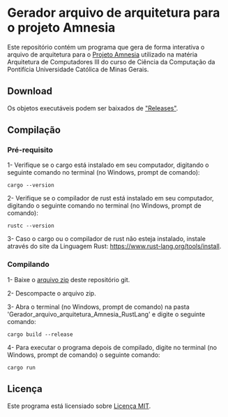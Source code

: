 # Gerador arquivo de arquitetura para o projeto Amnesia

Este repositório contém um programa que gera de forma interativa o arquivo de arquitetura para o [Projeto Amnesia](http://amnesia.lasdpc.icmc.usp.br) utilizado na matéria Arquitetura de Computadores III do curso de Ciência da Computação da Pontifícia Universidade Católica de Minas Gerais.

## Download

Os objetos executáveis podem ser baixados de ["Releases"](https://github.com/Henriquemcc/Gerador_arquivo_arquitetura_amnesia_RustLang/releases).

## Compilação

### Pré-requisito

1- Verifique se o cargo está instalado em seu computador, digitando o seguinte comando no terminal (no Windows, prompt de comando):
```
cargo --version
```

2- Verifique se o compilador de rust está instalado em seu computador, digitando o seguinte comando no terminal (no Windows, prompt de comando):
```
rustc --version
```

3- Caso o cargo ou o compilador de rust não esteja instalado, instale através do site da Linguagem Rust: https://www.rust-lang.org/tools/install.

### Compilando

1- Baixe o [arquivo zip](https://github.com/Henriquemcc/Gerador_arquivo_arquitetura_amnesia_RustLang/archive/master.zip) deste repositório git.

2- Descompacte o arquivo zip.

3- Abra o terminal (no Windows, prompt de comando) na pasta 'Gerador_arquivo_arquitetura_Amnesia_RustLang' e digite o seguinte comando:
```
cargo build --release
```

4- Para executar o programa depois de compilado, digite no terminal (no Windows, prompt de comando) o seguinte comando:
```
cargo run
```

## Licença

Este programa está licensiado sobre [Licença MIT](LICENSE).
